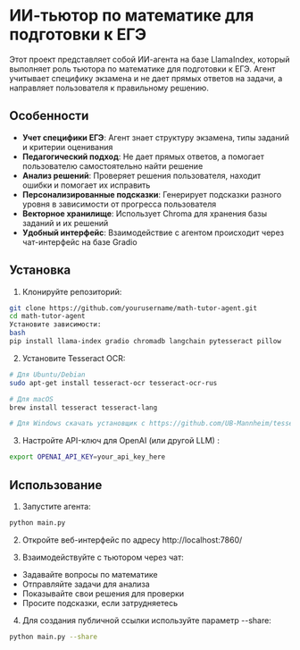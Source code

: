 # ИИ-тьютор по математике для подготовки к ЕГЭ

Этот проект представляет собой ИИ-агента на базе LlamaIndex, который выполняет роль тьютора по математике для подготовки к ЕГЭ. Агент учитывает специфику экзамена и не дает прямых ответов на задачи, а направляет пользователя к правильному решению.

## Особенности

- **Учет специфики ЕГЭ**: Агент знает структуру экзамена, типы заданий и критерии оценивания
- **Педагогический подход**: Не дает прямых ответов, а помогает пользователю самостоятельно найти решение
- **Анализ решений**: Проверяет решения пользователя, находит ошибки и помогает их исправить
- **Персонализированные подсказки**: Генерирует подсказки разного уровня в зависимости от прогресса пользователя
- **Векторное хранилище**: Использует Chroma для хранения базы заданий и их решений
- **Удобный интерфейс**: Взаимодействие с агентом происходит через чат-интерфейс на базе Gradio

## Установка

1. Клонируйте репозиторий:
```bash
git clone https://github.com/yourusername/math-tutor-agent.git
cd math-tutor-agent
Установите зависимости:
bash
pip install llama-index gradio chromadb langchain pytesseract pillow
```

2. Установите Tesseract OCR:
```bash
# Для Ubuntu/Debian
sudo apt-get install tesseract-ocr tesseract-ocr-rus

# Для macOS
brew install tesseract tesseract-lang

# Для Windows скачать установщик с https://github.com/UB-Mannheim/tesseract/wiki
```

3. Настройте API-ключ для OpenAI (или другой LLM) :
```bash
export OPENAI_API_KEY=your_api_key_here
```

## Использование
1. Запустите агента:
```bash
python main.py
```
2. Откройте веб-интерфейс по адресу http://localhost:7860/

3. Взаимодействуйте с тьютором через чат:
- Задавайте вопросы по математике
- Отправляйте задачи для анализа
- Показывайте свои решения для проверки
- Просите подсказки, если затрудняетесь
4. Для создания публичной ссылки используйте параметр --share:
```bash
python main.py --share
```